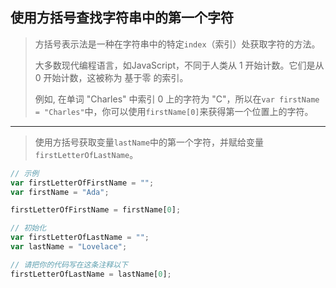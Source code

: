 ## 使用方括号查找字符串中的第一个字符

> 方括号表示法是一种在字符串中的特定`index`（索引）处获取字符的方法。
>
> 大多数现代编程语言，如JavaScript，不同于人类从 1 开始计数。它们是从 0 开始计数，这被称为 基于零 的索引。
>
> 例如, 在单词 "Charles" 中索引 0 上的字符为 "C"，所以在`var firstName = "Charles"`中，你可以使用`firstName[0]`来获得第一个位置上的字符。

---

> 使用方括号获取变量`lastName`中的第一个字符，并赋给变量`firstLetterOfLastName`。

```js
// 示例
var firstLetterOfFirstName = "";
var firstName = "Ada";

firstLetterOfFirstName = firstName[0];

// 初始化
var firstLetterOfLastName = "";
var lastName = "Lovelace";

// 请把你的代码写在这条注释以下
firstLetterOfLastName = lastName[0];

```

